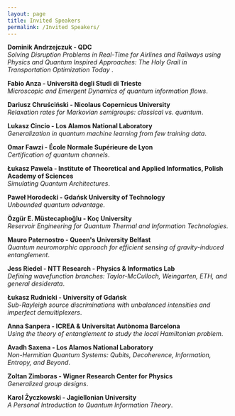 ```yaml
---
layout: page
title: Invited Speakers
permalink: /Invited Speakers/
---
```

**Dominik Andrzejczuk - QDC**<br>
<em>Solving Disruption Problems in Real-Time for Airlines and Railways using Physics and Quantum Inspired Approaches: The Holy Grail in Transportation Optimization Today </em>.

**Fabio Anza - Università degli Studi di Trieste**<br>
<em>Microscopic and Emergent Dynamics of quantum information flows</em>.

**Dariusz Chruściński -  Nicolaus Copernicus University**<br>
<em>Relaxation rates for Markovian semigroups: classical vs. quantum</em>.

**Lukasz Cincio - Los Alamos National Laboratory**<br>
<em>Generalization in quantum machine learning from few training data</em>.

**Omar Fawzi - École Normale Supérieure de Lyon**<br>
<em>Certification of quantum channels</em>.

**Łukasz Pawela - Institute of Theoretical and Applied Informatics, Polish Academy of Sciences**<br>
<em>Simulating Quantum Architectures</em>.

**Paweł Horodecki - Gdańsk University of Technology**<br>
<em>Unbounded quantum advantage</em>.

**Özgür E. Müstecaplıoğlu - Koç University**<br>
<em>Reservoir Engineering for Quantum Thermal and Information Technologies</em>.

**Mauro Paternostro - Queen's University Belfast**<br>
<em>Quantum neuromorphic approach for efficient sensing of gravity-induced entanglement</em>.

**Jess Riedel -  NTT Research - Physics & Informatics Lab**<br>
<em>Defining wavefunction branches: Taylor-McCulloch, Weingarten, ETH, and general desiderata</em>.

**Łukasz Rudnicki - University of Gdańsk**<br>
<em>Sub-Rayleigh source discriminations with unbalanced intensities and imperfect demultiplexers</em>.

**Anna Sanpera - ICREA & Universitat Autònoma Barcelona**<br>
<em>Using the theory of entanglement to study the local Hamiltonian problem</em>.

**Avadh Saxena - Los Alamos National Laboratory**<br>
<em>Non-Hermitian Quantum Systems: Qubits, Decoherence, Information, Entropy, and Beyond</em>.

**Zoltan Zimboras - Wigner Research Center for Physics**<br>
<em>Generalized group designs</em>.

**Karol Życzkowski - Jagiellonian University**<br>
<em>A Personal Introduction to Quantum Information Theory</em>.
